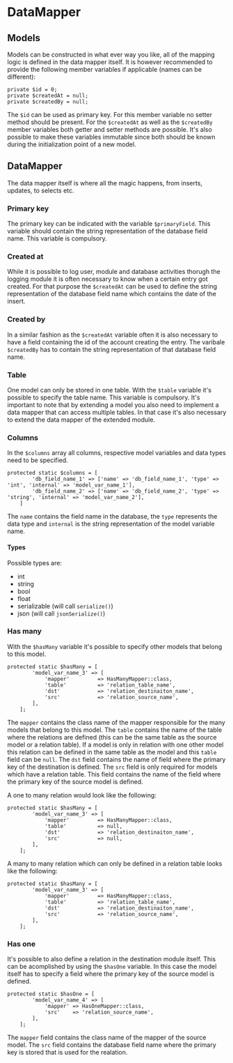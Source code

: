 # DataMapper

## Models

Models can be constructed in what ever way you like, all of the mapping logic is defined in the data mapper itself. It is however recommended to provide the following member variables if applicable (names can be different):

```
private $id = 0;
private $createdAt = null;
private $createdBy = null;
```

The `$id` can be used as primary key. For this member variable no setter method should be present. For the `$createdAt` as well as the `$createdBy` member variables both getter and setter methods are possible. It's also possible to make these variables immutable since both should be known during the initialization point of a new model.

## DataMapper

The data mapper itself is where all the magic happens, from inserts, updates, to selects etc. 

### Primary key

The primary key can be indicated with the variable `$primaryField`. This variable should contain the string representation of the database field name. This variable is compulsory.

### Created at

While it is possible to log user, module and database activities thorugh the logging module it is often necessary to know when a certain entry got created. For that purpose the `$createdAt` can be used to define the string representation of the database field name which contains the date of the insert.

### Created by

In a similar fashion as the `$createdAt` variable often it is also necessary to have a field containing the id of the account creating the entry. The varibale `$createdBy` has to contain the string representation of that database field name.

### Table

One model can only be stored in one table. With the `$table` variable it's possible to specify the table name. This variable is compulsory. It's important to note that by extending a model you also need to implement a data mapper that can access multiple tables. In that case it's also necessary to extend the data mapper of the extended module.

### Columns

In the `$columns` array all columns, respective model variables and data types need to be specified.

```
protected static $columns = [
        'db_field_name_1' => ['name' => 'db_field_name_1', 'type' => 'int', 'internal' => 'model_var_name_1'],
        'db_field_name_2' => ['name' => 'db_field_name_2', 'type' => 'string', 'internal' => 'model_var_name_2'],
    ]
```

The `name` contains the field name in the database, the `type` represents the data type and `internal` is the string representation of the model variable name.

#### Types

Possible types are:

* int
* string
* bool
* float
* serializable (will call `serialize()`)
* json (will call `jsonSerialize()`)

### Has many

With the `$hasMany` variable it's possible to specify other models that belong to this model.

```
protected static $hasMany = [
        'model_var_name_3' => [
            'mapper'         => HasManyMapper::class,
            'table'          => 'relation_table_name',
            'dst'            => 'relation_destinaiton_name',
            'src'            => 'relation_source_name',
        ],
    ];
```

The `mapper` contains the class name of the mapper responsible for the many models that belong to this model. The `table` contains the name of the table where the relations are defined (this can be the same table as the source model or a relation table). If a model is only in relation with one other model this relation can be defined in the same table as the model and this `table` field can be `null`. The `dst` field contains the name of field where the primary key of the destination is defined. The `src` field is only required for models which have a relation table. This field contains the name of the field where the primary key of the source model is defined.

A one to many relation would look like the following:

```
protected static $hasMany = [
        'model_var_name_3' => [
            'mapper'         => HasManyMapper::class,
            'table'          => null,
            'dst'            => 'relation_destinaiton_name',
            'src'            => null,
        ],
    ];
```

A many to many relation which can only be defined in a relation table looks like the following:

```
protected static $hasMany = [
        'model_var_name_3' => [
            'mapper'         => HasManyMapper::class,
            'table'          => 'relation_table_name',
            'dst'            => 'relation_destinaiton_name',
            'src'            => 'relation_source_name',
        ],
    ];
```

### Has one

It's possible to also define a relation in the destination module itself. This can be acomplished by using the `$hasOne` variable. In this case the model itself has to specify a field where the primary key of the source model is defined.

```
protected static $hasOne = [
        'model_var_name_4' => [
            'mapper' => HasOneMapper::class,
            'src'    => 'relation_source_name',
        ],
    ];
```

The `mapper` field contains the class name of the mapper of the source model. The `src` field contains the database field name where the primary key is stored that is used for the realation.